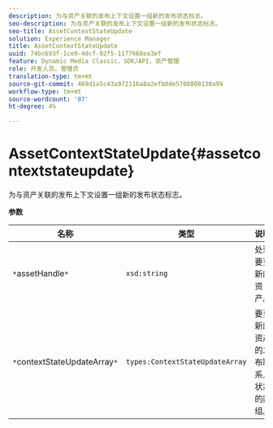 ```yaml
---
description: 为与资产关联的发布上下文设置一组新的发布状态标志。
seo-description: 为与资产关联的发布上下文设置一组新的发布状态标志。
seo-title: AssetContextStateUpdate
solution: Experience Manager
title: AssetContextStateUpdate
uuid: 74bc693f-1ce9-4dcf-92f5-1177668ea3ef
feature: Dynamic Media Classic，SDK/API，资产管理
role: 开发人员，管理员
translation-type: tm+mt
source-git-commit: 469d1a5c43a972116a8a2efb0de5708800130a99
workflow-type: tm+mt
source-wordcount: '87'
ht-degree: 4%

---
```



# AssetContextStateUpdate{#assetcontextstateupdate}

为与资产关联的发布上下文设置一组新的发布状态标志。

**参数**

| 名称 | 类型 | 说明 |
|---|---|---|
| `*`assetHandle`*` | `xsd:string` | 处理要更新的资产。 |
| `*`contextStateUpdateArray`*` | `types:ContextStateUpdateArray` | 要更新的资产的发布联系人状态的数组。 |

